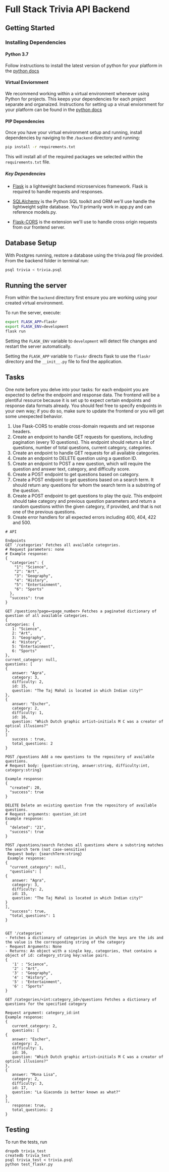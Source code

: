 # Full Stack Trivia API Backend

## Getting Started

### Installing Dependencies

#### Python 3.7

Follow instructions to install the latest version of python for your platform in the [python docs](https://docs.python.org/3/using/unix.html#getting-and-installing-the-latest-version-of-python)

#### Virtual Enviornment

We recommend working within a virtual environment whenever using Python for projects. This keeps your dependencies for each project separate and organaized. Instructions for setting up a virual enviornment for your platform can be found in the [python docs](https://packaging.python.org/guides/installing-using-pip-and-virtual-environments/)

#### PIP Dependencies

Once you have your virtual environment setup and running, install dependencies by naviging to the `/backend` directory and running:

```bash
pip install -r requirements.txt
```

This will install all of the required packages we selected within the `requirements.txt` file.

##### Key Dependencies

- [Flask](http://flask.pocoo.org/)  is a lightweight backend microservices framework. Flask is required to handle requests and responses.

- [SQLAlchemy](https://www.sqlalchemy.org/) is the Python SQL toolkit and ORM we'll use handle the lightweight sqlite database. You'll primarily work in app.py and can reference models.py. 

- [Flask-CORS](https://flask-cors.readthedocs.io/en/latest/#) is the extension we'll use to handle cross origin requests from our frontend server. 

## Database Setup
With Postgres running, restore a database using the trivia.psql file provided. From the backend folder in terminal run:
```bash
psql trivia < trivia.psql
```

## Running the server

From within the `backend` directory first ensure you are working using your created virtual environment.

To run the server, execute:

```bash
export FLASK_APP=flaskr
export FLASK_ENV=development
flask run
```

Setting the `FLASK_ENV` variable to `development` will detect file changes and restart the server automatically.

Setting the `FLASK_APP` variable to `flaskr` directs flask to use the `flaskr` directory and the `__init__.py` file to find the application. 

## Tasks

One note before you delve into your tasks: for each endpoint you are expected to define the endpoint and response data. The frontend will be a plentiful resource because it is set up to expect certain endpoints and response data formats already. You should feel free to specify endpoints in your own way; if you do so, make sure to update the frontend or you will get some unexpected behavior. 

1. Use Flask-CORS to enable cross-domain requests and set response headers. 
2. Create an endpoint to handle GET requests for questions, including pagination (every 10 questions). This endpoint should return a list of questions, number of total questions, current category, categories. 
3. Create an endpoint to handle GET requests for all available categories. 
4. Create an endpoint to DELETE question using a question ID. 
5. Create an endpoint to POST a new question, which will require the question and answer text, category, and difficulty score. 
6. Create a POST endpoint to get questions based on category. 
7. Create a POST endpoint to get questions based on a search term. It should return any questions for whom the search term is a substring of the question. 
8. Create a POST endpoint to get questions to play the quiz. This endpoint should take category and previous question parameters and return a random questions within the given category, if provided, and that is not one of the previous questions. 
9. Create error handlers for all expected errors including 400, 404, 422 and 500. 

```
# API

Endpoints
GET '/categories' Fetches all available categories.
# Request parameters: none
# Example response:
{
  "categories": {
    "1": "Science", 
    "2": "Art", 
    "3": "Geography", 
    "4": "History", 
    "5": "Entertainment", 
    "6": "Sports"
  }, 
  "success": true
}

GET /questions?page=<page_number> Fetches a paginated dictionary of question of all available categories.
{
categories: {
   1: "Science",
   2: "Art",
   3: "Geography",
   4: "History",
   5: "Entertainment",
   6: "Sports"
},
current_category: null,
questions: [
{
   answer: "Agra",
   category: 3,
   difficulty: 2,
   id: 15,
   question: "The Taj Mahal is located in which Indian city?"
},
{
   answer: "Escher",
   category: 2,
   difficulty: 1,
   id: 16,
   question: "Which Dutch graphic artist–initials M C was a creator of optical illusions?"
},
]
   success : true,
   total_questions: 2
}

POST /questions Add a new questions to the repository of available questions.
# Request body: {question:string, answer:string, difficulty:int, category:string}

Example response:
{
  "created": 20, 
  "success": true
}

DELETE Delete an existing question from the repository of available questions.
# Request arguments: question_id:int
Example response:
{
  "deleted": "21", 
  "success": true
}

POST /questions/search Fetches all questions where a substring matches the search term (not case-sensitive)
 Request body: {searchTerm:string}
 Example response:
{
  "current_category": null, 
  "questions": [
{
   answer: "Agra",
   category: 3,
   difficulty: 2,
   id: 15,
   question: "The Taj Mahal is located in which Indian city?"
}
], 
  "success": true, 
  "total_questions": 1
}


GET '/categories'
- Fetches a dictionary of categories in which the keys are the ids and the value is the corresponding string of the category
- Request Arguments: None
- Returns: An object with a single key, categories, that contains a object of id: category_string key:value pairs. 
{
   '1' : "Science",
   '2' : "Art",
   '3' : "Geography",
   '4' : "History",
   '5' : "Entertainment",
   '6' : "Sports"
}

GET /categories/<int:category_id>/questions Fetches a dictionary of questions for the specified category

Request argument: category_id:int
Example response:
{
   current_category: 2,
   questions: [
{
   answer: "Escher",
   category: 2,
   difficulty: 1,
   id: 16,
   question: "Which Dutch graphic artist–initials M C was a creator of optical illusions?"
},
{
   answer: "Mona Lisa",
   category: 2,
   difficulty: 3,
   id: 17,
   question: "La Giaconda is better known as what?"
}
],
   response: true,
   total_questions: 2
}

```


## Testing
To run the tests, run
```
dropdb trivia_test
createdb trivia_test
psql trivia_test < trivia.psql
python test_flaskr.py
```